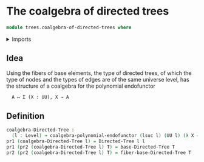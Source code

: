 # The coalgebra of directed trees

```agda
module trees.coalgebra-of-directed-trees where
```

<details><summary>Imports</summary>

```agda
open import foundation.dependent-pair-types
open import foundation.functions
open import foundation.universe-levels

open import trees.bases-directed-trees
open import trees.coalgebras-polynomial-endofunctors
open import trees.directed-trees
open import trees.fibers-directed-trees
open import trees.morphisms-coalgebras-polynomial-endofunctors
open import trees.underlying-trees-elements-coalgebras-polynomial-endofunctors
```

</details>

## Idea

Using the fibers of base elements, the type of directed trees, of which the type
of nodes and the types of edges are of the same universe level, has the
structure of a coalgebra for the polynomial endofunctor

```md
  A ↦ Σ (X : UU), X → A
```

## Definition

```agda
coalgebra-Directed-Tree :
  (l : Level) → coalgebra-polynomial-endofunctor (lsuc l) (UU l) (λ X → X)
pr1 (coalgebra-Directed-Tree l) = Directed-Tree l l
pr1 (pr2 (coalgebra-Directed-Tree l) T) = base-Directed-Tree T
pr2 (pr2 (coalgebra-Directed-Tree l) T) = fiber-base-Directed-Tree T
```
